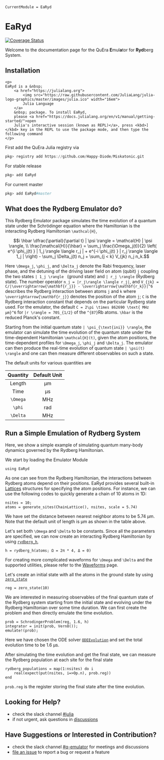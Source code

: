 ```@meta
CurrentModule = EaRyd
```

# EaRyd

[![Coverage Status](https://coveralls.io/repos/github/Happy-Diode/EaRyd.jl/badge.svg?branch=master&t=p1FNvJ)](https://coveralls.io/github/Happy-Diode/EaRyd.jl?branch=master)

Welcome to the documentation page for the QuEra **E**mul**a**tor for **Ryd**berg System.

## Installation

```@raw html
<p>
EaRyd is a &nbsp;
    <a href="https://julialang.org">
        <img src="https://raw.githubusercontent.com/JuliaLang/julia-logo-graphics/master/images/julia.ico" width="16em">
        Julia Language
    </a>
    &nbsp; package. To install EaRyd,
    please <a href="https://docs.julialang.org/en/v1/manual/getting-started/">open
    Julia's interactive session (known as REPL)</a>, press <kbd>]</kbd> key in the REPL to use the package mode, and then type the following command
</p>
```

First add the QuEra Julia registry via

```julia
pkg> registry add https://github.com/Happy-Diode/Miskatonic.git
```

For stable release

```julia
pkg> add EaRyd
```

For current master

```julia
pkg> add EaRyd#master
```

## What does the Rydberg Emulator do?

This Rydberg Emulator package simulates the time evolution of a quantum state under the Schrödinger equation where the Hamiltonian is the interacting Rydberg Hamiltonian `` \mathcal{H} ``, 

```math
i \hbar \dfrac{\partial}{\partial t} | \psi \rangle = \mathcal{H} | \psi \rangle,  \\

\frac{\mathcal{H}}{\hbar} = \sum_j \frac{\Omega_j(t)}{2} \left( e^{i \phi_j(t) } | 1_j \rangle  \langle r_j | + e^{-i \phi_j(t) } | r_j \rangle  \langle 1_j | \right) - \sum_j \Delta_j(t) n_j + \sum_{j < k} V_{jk} n_j n_k.
```

Here ``\Omega_j``, ``\phi_j``, and ``\Delta_j``  denote the Rabi frequency, laser phase, and the detuning of the driving laser field on atom (qubit) ``j`` coupling the two states  ``| 1_j \rangle `` (ground state) and `` | r_j \rangle `` (Rydberg state). The number operator ``n_j = |r_j\rangle \langle r_j|``, and ``V_{jk} = C/|\overrightarrow{\mathbf{r_j}} - \overrightarrow{\mathbf{r_k}}|^6`` describes the Rydberg interaction between atoms ``j`` and ``k`` where ``\overrightarrow{\mathbf{r_j}}`` denotes the position of the atom ``j``; ``C`` is the Rydberg interaction constant that depends on the particular Rydberg state used. For the emulator, the default ``C = 2\pi \times 862690 \text{ MHz μm}^6`` for ``|r \rangle = 70S_{1/2}`` of the ``^{87}``Rb atoms. ``\hbar`` is the reduced Planck's constant.

Starting from the initial quantum state ``| \psi_{\text{ini}} \rangle``, the emulator can simulate the time evolution of the quantum state under the time-dependent Hamiltonian ``\mathcal{H}(t)``, given the atom positions, the time-dependent profiles for  ``\Omega_j``, ``\phi_j`` and ``\Delta_j``. The emulator can then produce the real-time evolution of quantum state ``| \psi(t) \rangle`` and one can then measure different observables on such a state.

The default units for various quantities are 

| Quantity      | Default Unit |
| :---:         |    :----:   |
| Length        |  μm         |
| Time          |  μs         |
| ``\Omega``    |  MHz        |
| ``\phi``      |  rad        |
| ``\Delta``    |  MHz        |

## Run a Simple Emulation of Rydberg System

Here, we show a simple example of simulating quantum many-body dynamics governed by the Rydberg Hamiltonian. 

We start by loading the Emulator Module

```@repl quick-start
using EaRyd
```

As one can see from the Rydberg Hamiltonian, the interactions between Rydberg atoms depend on their positions. EaRyd provides several built-in [Lattices](@ref) structures for specifying the atom positions. For instance, we can use the following codes to quickly generate a chain of 10 atoms in 1D: 

```@repl quick-start
nsites = 10;
atoms = generate_sites(ChainLattice(), nsites, scale = 5.74)
```
We have set the distance between nearest neighbor atoms to be 5.74 μm. Note that the default unit of length is μm as shown in the table above.

Let's set both ``\Omega`` and ``\Delta`` to be constants. Since all the parameters are specified, we can now create an interacting Rydberg Hamiltonian by using [`rydberg_h`](@ref), 

```@repl quick-start
h = rydberg_h(atoms; Ω = 2π * 4, Δ = 0)
```

For creating more complicated waveforms for ``\Omega`` and ``\Delta`` and the supported utilities, please refer to the [Waveforms](@ref) page.

Let's create an initial state with all the atoms in the ground state by using [`zero_state`](@ref)

```@repl quick-start
reg = zero_state(10)
```

We are interested in measuring observables of the final quantum state of the Rydberg system starting from the initial state and evolving under the Rydberg Hamiltonian over some time duration. We can first create the problem and then directly emulate the time evolution.

```@repl quick-start
prob = SchrodingerProblem(reg, 1.6, h)
integrator = init(prob, Vern8());
emulate!(prob);
```
Here we have chosen the ODE solver [`ODEEvolution`](@ref) and set the total evolution time to be 1.6 μs.

After simulating the time evolution and get the final state, we can measure the Rydberg population at each site for the final state 

```@repl quick-start
rydberg_populations = map(1:nsites) do i
    real(expect(put(nsites, i=>Op.n), prob.reg))
end
```
`prob.reg` is the register storing the final state after the time evolution.


## Looking for Help?

- check the slack channel [#julia](https://quera-workspace.slack.com/archives/C011C12GXRD)
- if not urgent, ask questions in [discussions](https://github.com/Happy-Diode/EaRyd.jl/discussions)

## Have Suggestions or Interested in Contribution?

- check the slack channel [#q-emulator](https://quera-workspace.slack.com/archives/C01MKUATZRD) for meetings and discussions
- [file an issue](https://github.com/Happy-Diode/EaRyd.jl/issues/new) to report a bug or request a feature
